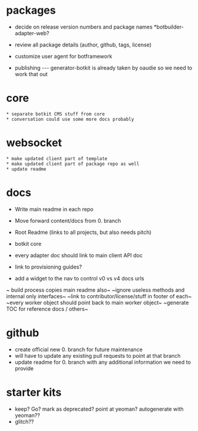# packages


* decide on release version numbers and package names
    *botbuilder-adapter-web?

* review all package details (author, github, tags, license)

* customize user agent for botframework

* publishing --- generator-botkit is already taken by oaudie so we need to work that out

# core

    * separate botkit CMS stuff from core
    * conversation could use some more docs probably

# websocket

    * make updated client part of template
    * make updated client part of package repo as well
    * update readme

# docs

* Write main readme in each repo
* Move forward content/docs from 0. branch

* Root Readme (links to all projects, but also needs pitch)
* botkit core 

* every adapter doc should link to main client API doc
* link to provisioning guides?
* add a widget to the nav to control v0 vs v4 docs urls

~ build process copies main readme also~
~ignore useless methods and internal only interfaces~
~link to contributor/license/stuff in footer of each~
~every worker object should point back to main worker object~
~generate TOC for reference docs / others~

# github

* create official new 0. branch for future maintenance
* will have to update any existing pull requests to point at that branch
* update readme for 0. branch with any additional information we need to provide


# starter kits

* keep?  Go?  mark as deprecated?  point at yeoman? autogenerate with yeoman??
* glitch??
